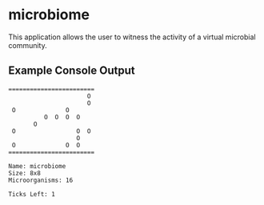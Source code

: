 # microbiome
This application allows the user to witness the activity of a virtual microbial community. 

## Example Console Output
```
========================
                      O
                      O
 O              O
          O  O  O  O
       O
 O                 O  O
                   O
 O              O  O
========================

Name: microbiome
Size: 8x8
Microorganisms: 16

Ticks Left: 1
```
